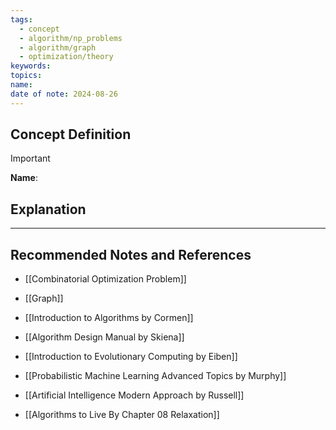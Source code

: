 ```yaml
---
tags:
  - concept
  - algorithm/np_problems
  - algorithm/graph
  - optimization/theory
keywords: 
topics: 
name: 
date of note: 2024-08-26
---
```


## Concept Definition

>[!important]
>**Name**: 



## Explanation





-----------
##  Recommended Notes and References


- [[Combinatorial Optimization Problem]]
- [[Graph]]



- [[Introduction to Algorithms by Cormen]]
- [[Algorithm Design Manual by Skiena]]
- [[Introduction to Evolutionary Computing by Eiben]]
- [[Probabilistic Machine Learning Advanced Topics by Murphy]]
- [[Artificial Intelligence Modern Approach by Russell]]


- [[Algorithms to Live By Chapter 08 Relaxation]]

